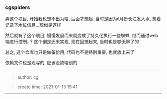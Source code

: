 ### cgspiders

弄这个项目, 开始我也想不出为啥, 后面才想起. 当时是因为`6`月份长江发大水, 想着记录下水位信息...貌似是这样

然后就有了这个项目, 慢慢发展而来就变成了持久化执行一些蜘蛛, 继而通过web端进行控制...? 这个倒是还未实现, 现在回想起来, 当时也是够无聊了的

总之, 这个仓库也只是做备份用, 代码也不是特别重要, 也就放上来了

依赖文件也是现写的, 应该没缺啥别的.


***

> author: cg

> create time: 2021-01-13 19:41

***